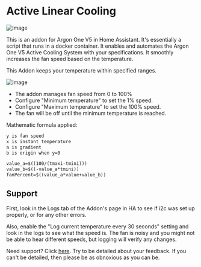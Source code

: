 # Active Linear Cooling

![image](https://raw.githubusercontent.com/adamoutler/HassOSArgonOneAddon/main/gitResources/activecooling.jpg)

This is an addon for Argon One V5 in Home Assistant.
It's essentially a script that runs in a docker container.
It enables and automates the Argon One V5 Active Cooling System with your specifications.
It smoothly increases the fan speed based on the temperature.

This Addon keeps your temperature within specified ranges.

![image](https://raw.githubusercontent.com/adamoutler/HassOSArgonOneAddon/main/gitResources/argonlinear.png)

- The addon manages fan speed from 0 to 100%
- Configure "Minimum temperature" to set the 1% speed.
- Configure "Maximum temperature" to set the 100% speed.
- The fan will be off until the minimum temperature is reached.

Mathematic formula applied:

```y = a*x + b
y is fan speed
x is instant temperature
a is gradient
b is origin when y=0

value_a=$((100/(tmaxi-tmini)))
value_b=$((-value_a*tmini))
fanPercent=$((value_a*value+value_b))
```

## Support

First, look in the Logs tab of the Addon's page in HA to see if i2c was set up properly,
 or for any other errors.

Also, enable the "Log current temperature every 30 seconds" setting and look in the
 logs to see what the speed is. The fan is noisy and you might not be able to hear
 different speeds, but logging will verify any changes.

Need support? Click [here](https://community.home-assistant.io/t/argon-one-active-cooling-addon/262598/8).
Try to be detailed about your feedback.
If you can't be detailed, then please be as obnoxious as you can be.
